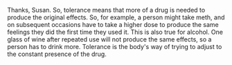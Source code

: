 Thanks, Susan. So, tolerance means that more of a drug is needed to produce the  original effects. So, for example, a person might take meth, and on subsequent  occasions have to take a higher dose to produce the same feelings they did the  first time they used it. This is also true for alcohol. One glass of wine after  repeated use will not produce the same effects, so a person has to drink more.  Tolerance is the body's way of trying to adjust to the constant presence of the  drug.  
